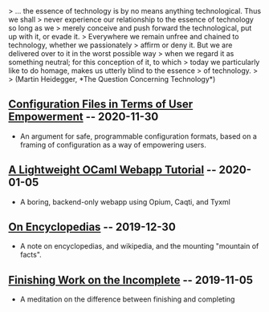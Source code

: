<div class="expose">
> … the essence of technology is by no means anything technological. Thus we shall
> never experience our relationship to the essence of technology so long as we
> merely conceive and push forward the technological, put up with it, or evade it.
> Everywhere we remain unfree and chained to technology, whether we passionately
> affirm or deny it. But we are delivered over to it in the worst possible way
> when we regard it as something neutral; for this conception of it, to which
> today we particularly like to do homage, makes us utterly blind to the essence
> of technology.
>
> (Martin Heidegger, *The Question Concerning Technology*)

## [Configuration Files in Terms of User Empowerment][3] -- 2020-11-30

- An argument for safe, programmable configuration formats, based on a framing
  of configuration as a way of empowering users.

## [A Lightweight OCaml Webapp Tutorial][2] -- 2020-01-05

- A boring, backend-only webapp using Opium, Caqti, and Tyxml

## [On Encyclopedias][4] -- 2019-12-30

- A note on encyclopedias, and wikipedia, and the mounting "mountain of facts".

## [Finishing Work on the Incomplete][1] -- 2019-11-05

- A meditation on the difference between finishing and completing

[4]: https://shonfeder.github.io/themata/encyclopedia.html
[3]: https://informal.systems/2020/10/28/configuration-file-formats/
[2]: https://shonfeder.gitlab.io/ocaml_webapp/
[1]: https://shonfeder.github.io/themata/work/finishing-the-incomplete.html

</div>

